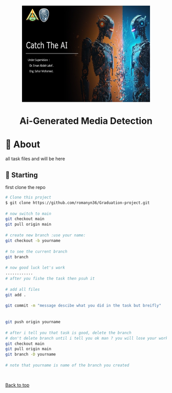 


<p align="center" id="top"> 
<img src="/images/slide1.jpg" alt="x-ray" width="400" height="300" />

</p>

<h1 align="center">Ai-Generated Media Detection</h1>

<p align="center">





<!-- TABLE OF CONTENTS -->
<!-- #### Table of Contents
  <ol>
    <li><a href="#dart-about">About</a></li>
    <li><a href="#sparkles-features">Features</a></li>
    <li><a href="#rocket-technologies">Technologies</a></li>
    <li><a href="#white_check_mark-requirements">Requirements</a></li>
    <li><a href="#checkered_flag-starting">Starting</a></li>
    <li><a href="#busts_in_silhouette-collaborators">collaborators</a></li>
    <li><a href="#email-contact">Contact</a></li>
    <li><a href="#memo-license">License</a></li>
    <li><a href="https://github.com/romanyn36" target="_blank">Author</a></li>
  </ol>


<br> -->

# :dart: About ##

all task files and will be here
<!-- 
##### dataset we used [nnn]()

##### full project in details in the [documentation](AI-Generated%20Media%20Detection%20System.pdf)

## :sparkles: Features ##

:heavy_check_mark:

:heavy_check_mark: -->
<!-- 

## :rocket: Technologies ##
<p align='center'>
<img src=https://raw.githubusercontent.com/devicons/devicon/master/icons/python/python-original-wordmark.svg width="45" height="45" />


<img src="https://raw.githubusercontent.com/devicons/devicon/master/icons/tensorflow/tensorflow-original.svg" alt="TensorFlow" width="45" height="45" />

<img src="https://raw.githubusercontent.com/devicons/devicon/master/icons/opencv/opencv-original.svg" alt="OpenCV" width="45" height="45" />

<img src="https://cdn.jsdelivr.net/gh/devicons/devicon/icons/vscode/vscode-original.svg" alt="vscode" width="45" height="45"/>

<img src="https://cdn.jsdelivr.net/gh/devicons/devicon/icons/git/git-original.svg" alt="git" width="45" height="45"/>

<img src="https://raw.githubusercontent.com/devicons/devicon/master/icons/jupyter/jupyter-original-wordmark.svg" alt="Jupyter" width="45" height="45" />
 
</p>

The following tools were used in this project: -->

<!-- 
## :white_check_mark: Requirements ##

Before starting :checkered_flag:, you need to have tensorflow==2.12.0 and all mensioned libraries  -->

## :checkered_flag: Starting ##
first clone the repo  
```bash
# Clone this project
$ git clone https://github.com/romanyn36/Graduation-project.git

# now switch to main 
git checkout main
git pull origin main

# create new branch :use your name:
git checkout -b yourname 

# to see the current branch
git branch 

# now good luck let's work
............
# after you fishe the task then psuh it 

# add all files 
git add . 

git commit -m "message descibe what you did in the task but breifly"


git push origin yourname

# after i tell you that task is good, delete the branch
# don't delete branch until i tell you ok man ? you will lose your work hahah
git checkout main
git pull origin main
git branch -D yourname

# note that yourname is name of the branch you created
```



<!-- ## :busts_in_silhouette: collaborators ##
- Ahmed Mohamed Ali &nbsp;&nbsp;&nbsp;&nbsp;&nbsp;&nbsp;&nbsp;&nbsp;&nbsp;&nbsp;&nbsp;&nbsp;[![](https://img.shields.io/badge/-@AhmedAboElkassem-181717?style=flat&logo=github&logoColor=white)](https://github.com/AhmedAboElkassem) [![](https://img.shields.io/badge/-Ahmed_Ali-0077B5?style=flat&logo=linkedin&logoColor=white)](https://www.linkedin.com/mwlite/in/ahmed-ali-54292924b)

- Reham Mustafa&nbsp;&nbsp;&nbsp;&nbsp;&nbsp;&nbsp;&nbsp;&nbsp;&nbsp;&nbsp;&nbsp;&nbsp;[![](https://img.shields.io/badge/-Reham_Mustafa-181717?style=flat&logo=github&logoColor=white)](https://github.com/Reham-Mustafa) [![](https://img.shields.io/badge/-Reham_Mustafa-0077B5?style=flat&logo=linkedin&logoColor=white)](https://www.linkedin.com/in/reham-mustafa-9a321b263/)

- Sara Reda Moatamed 


- Ziad El-Sayed Abdel-Azim&nbsp;&nbsp;&nbsp;&nbsp;[![](https://img.shields.io/badge/-@zeyadusf-181717?style=flat&logo=github&logoColor=white)](https://github.com/zeyadusf) [![](https://img.shields.io/badge/-Zeyad_Usf-0077B5?style=flat&logo=linkedin&logoColor=white)](https://www.linkedin.com/in/zeyad-usf-360154214/)

 - Rawan Abdel-Aziz Ahmed&nbsp;&nbsp;&nbsp;&nbsp;[![](https://img.shields.io/badge/-@rawanazizsaad-181717?style=flat&logo=github&logoColor=white)](https://github.com/rawanazizsaad) [![](https://img.shields.io/badge/-Email-D14836?style=flat&logo=mail.ru&logoColor=white)](mailto:rawansaad222222@gmail.com) -->

<!-- ### :email: Contact ##

<p align="center">
 <a href="https://www.facebook.com/romanyn3/" target="_blank">
  <img src="https://img.shields.io/badge/-Romani-1877F2?style=flat&logo=facebook&logoColor=white" alt="Facebook" />
</a>

<a href="https://twitter.com/romanyn36" target="_blank">
  <img src="https://img.shields.io/badge/-@romanyn36-1DA1F2?style=flat&logo=twitter&logoColor=white" alt="Twitter" />
</a> -->



<!-- <a href="https://www.linkedin.com/in/romanyn36" target="_blank">
  <img src="https://img.shields.io/badge/-@romanyn36-0077B5?style=flat&logo=linkedin&logoColor=white" alt="LinkedIn" />
</a> -->

<!-- <a href="https://github.com/romanyn36" target="_blank">
  <img src="https://img.shields.io/badge/-@romanyn36-181717?style=flat&logo=github&logoColor=white" alt="GitHub" />
</a>


<a href="https://stackoverflow.com/users/17348975/romani" target="_blank">
  <img src="https://img.shields.io/badge/-Stack%20Overflow-FE7A16?style=flat&logo=stackoverflow&logoColor=white" alt="Stack Overflow" />
</a>

<a href="mailto:romanyyy36dr99@gmail.com" target="_blank">
  <img src="https://img.shields.io/badge/-Email-D14836?style=flat&logo=mail.ru&logoColor=white" alt="Email" />
</a>

<a href="https://www.linkedin.com/in/romanyn36/" target="_blank">
    <img src="https://img.shields.io/badge/Connect-Romani-blue.svg?style=flat&logo=linkedin" alt="linkedin"/>
</a>




<a href="https://www.kaggle.com/romanyn36" target="_blank" style="display: inline-block;">
    <img src="https://img.shields.io/badge/Kaggle-Romani-blue.svg?style=flat-square&logo=kaggle" />
</a>
<a href="https://www.buymeacoffee.com/romanyn36" target="_blank" style="display: inline-block;">
    <img src="https://img.shields.io/badge/Donate-Buy%20Me%20A%20Coffee-orange.svg?style=flat-square&logo=buymeacoffee" align="center"/>
  </a> 
  

</p> -->

&#xa0;

<a href="#top">Back to top</a>


